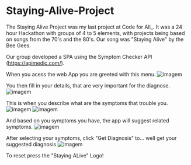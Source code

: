 # Staying-Alive-Project

The Staying Alive Project was my last project at Code for All_. It was a 24 hour Hackathon with groups of 4 to 5 elements, with projects being based on songs from the 70's and the 80's. Our song was "Staying Alive" by the Bee Gees.

Our group developed a SPA using the Symptom Checker API (https://apimedic.com/).

When you acess the web App you are greeted with this menu.
![imagem](https://github.com/zepedro0901/Staying-Alive-Project/assets/116742735/d90190bf-b3fc-43d7-94c7-c46f737b91df) 

You then fill in your details, that are very important for the diagnose. 
![imagem](https://github.com/zepedro0901/Staying-Alive-Project/assets/116742735/a94f6612-aeb2-483d-bbdb-ce5b1335403d)

This is when you describe what are the symptoms that trouble you.
![imagem](https://github.com/zepedro0901/Staying-Alive-Project/assets/116742735/58219c03-b624-490d-88ef-08a3523f16c8)
![imagem](https://github.com/zepedro0901/Staying-Alive-Project/assets/116742735/75c1a61b-ec57-48b0-ada6-ce312da18b55)

And based on you symptoms you have, the app will suggest related symptoms. 
![imagem](https://github.com/zepedro0901/Staying-Alive-Project/assets/116742735/256c1c83-9de7-4103-a3ff-d880955ccdef)

After selecting your symptoms, click "Get Diagnosis" to... well get your suggested diagnosis 
![imagem](https://github.com/zepedro0901/Staying-Alive-Project/assets/116742735/0574c353-df59-4390-8fbf-869148598680)

To reset press the "Staying ALive" Logo!


